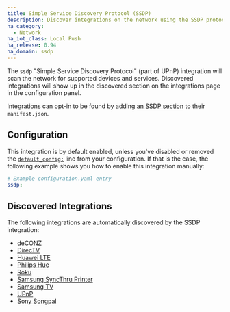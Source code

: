 ```yaml
---
title: Simple Service Discovery Protocol (SSDP)
description: Discover integrations on the network using the SSDP protocol.
ha_category:
  - Network
ha_iot_class: Local Push
ha_release: 0.94
ha_domain: ssdp
---
```


The `ssdp` "Simple Service Discovery Protocol" (part of UPnP) integration will scan the network for supported devices and services. Discovered integrations will show up in the discovered section on the integrations page in the configuration panel.

Integrations can opt-in to be found by adding [an SSDP section](https://developers.home-assistant.io/docs/en/next/creating_integration_manifest.html#ssdp) to their `manifest.json`.

## Configuration

This integration is by default enabled, unless you've disabled or removed the [`default_config:`](https://www.home-assistant.io/integrations/default_config/) line from your configuration. If that is the case, the following example shows you how to enable this integration manually:

```yaml
# Example configuration.yaml entry
ssdp:
```

## Discovered Integrations

The following integrations are automatically discovered by the SSDP integration:

 - [deCONZ](/integrations/deconz/)
 - [DirecTV](/integrations/directv/)
 - [Huawei LTE](/integrations/huawei_lte/)
 - [Philips Hue](/integrations/hue/)
 - [Roku](/integrations/roku/)
 - [Samsung SyncThru Printer](/integrations/syncthru/)
 - [Samsung TV](/integrations/samsungtv/)
 - [UPnP](/integrations/upnp/)
 - [Sony Songpal](/integrations/songpal/)
